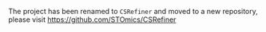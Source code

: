 The project has been renamed to `CSRefiner` and moved to a new repository, please visit https://github.com/STOmics/CSRefiner